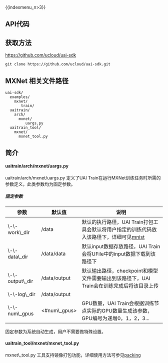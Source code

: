 {{indexmenu_n>3}}

## API代码

## 获取方法

<https://github.com/ucloud/uai-sdk>

    git clone https://github.com/ucloud/uai-sdk.git

## MXNet 相关文件路径

    uai-sdk/
      examples/
        mxnet/
           train/
      uaitrain/
        arch/
          mxnet/
             uargs.py
      uaitrain_tool/
        mxnet/
          mxnet_tool.py

## 简介

#### uaitrain/arch/mxnet/uargs.py

uaitrain/arch/mxnet/uargs.py 定义了UAI
Train在运行MXNet训练任务时所需的参数定义，此类参数均为固定参数。

##### 固定参数

| 参数                  | 默认值               | 说明                                                                                    |
| ------------------- | ----------------- | ------------------------------------------------------------------------------------- |
| \\-\\-work\\\_dir   | /data             | 默认的执行路径，UAI Train打包工具会默认将用户指定的训练代码放入该路径下，详细可见[mnist](/ai/uai-train/guide/mxnet/mnist) |
| \\-\\-data\\\_dir   | /data/data        | 默认input数据存放路径，UAI Train会将UFile中的input数据下载到该路径下                                        |
| \\-\\-output\\\_dir | /data/output      | 默认输出路径，checkpoint和模型文件需要输出到该路径下，UAI Train会在训练完成后将该目录上传                                |
| \\-\\-log\\\_dir    | /data/output      |                                                                                       |
| \\-\\-num\\\_gpus   | \<\#num\\\_gpus\> | GPU数量，UAI Train会根据训练节点实际的GPU数量生成该参数，GPU编号为递增0，1，2，3...                                |

固定参数为系统自动生成，用户不需要做特殊设置。

#### uaitrain\_tool/mxnet/mxnet\_tool.py

mxnet\\\_tool.py
工具支持镜像打包功能，详细使用方法可参见[packing](/ai/uai-train/guide/mxnet/packing)
